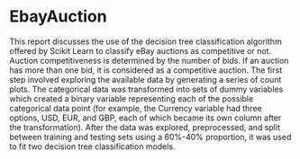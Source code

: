 # EbayAuction
This report discusses the use of the decision tree classification algorithm offered by
Scikit Learn to classify eBay auctions as competitive or not. Auction competitiveness is
determined by the number of bids. If an auction has more than one bid, it is considered
as a competitive auction. The first step involved exploring the available data by
generating a series of count plots. The categorical data was transformed into sets of
dummy variables which created a binary variable representing each of the possible
categorical data point (for example, the Currency variable had three options, USD, EUR,
and GBP, each of which became its own column after the transformation). After the
data was explored, preprocessed, and split between training and testing sets using a
60%-40% proportion, it was used to fit two decision tree classification models.
